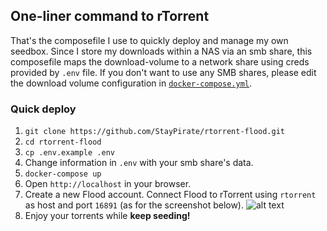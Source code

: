 ## One-liner command to rTorrent

That's the composefile I use to quickly deploy and manage my own seedbox. Since I store my downloads within a NAS via an smb share, this composefile maps the download-volume to a network share using creds provided by `.env` file. If you don't want to use any SMB shares, please edit the download volume configuration in [`docker-compose.yml`](docker-compose.yml).

### Quick deploy
1. `git clone https://github.com/StayPirate/rtorrent-flood.git`  
2. `cd rtorrent-flood`
3. `cp .env.example .env`  
4. Change information in `.env` with your smb share's data.
5. `docker-compose up`
6. Open `http://localhost` in your browser.
7. Create a new Flood account. Connect Flood to rTorrent using `rtorrent` as host and port `16891` (as for the screenshot below).
 ![alt text](https://s5.nofilecdn.io/g/tZiZkxmJAfscqJiYGpwmihH34rGZeWW924QmJ7i7yLabNKz7RIkQ02d2UfXgywm9/p/flood.png "Flood Account Creation")  
8. Enjoy your torrents while **keep seeding!**
